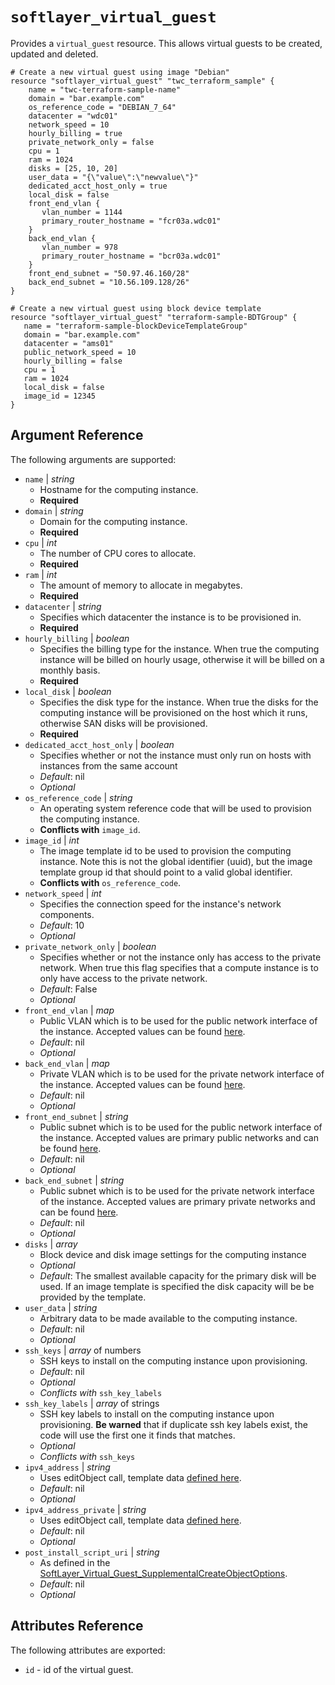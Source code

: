 # `softlayer_virtual_guest`

Provides a `virtual_guest` resource. This allows virtual guests to be created, updated and deleted.

```hcl
# Create a new virtual guest using image "Debian"
resource "softlayer_virtual_guest" "twc_terraform_sample" {
    name = "twc-terraform-sample-name"
    domain = "bar.example.com"
    os_reference_code = "DEBIAN_7_64"
    datacenter = "wdc01"
    network_speed = 10
    hourly_billing = true
    private_network_only = false
    cpu = 1
    ram = 1024
    disks = [25, 10, 20]
    user_data = "{\"value\":\"newvalue\"}"
    dedicated_acct_host_only = true
    local_disk = false
    front_end_vlan {
       vlan_number = 1144
       primary_router_hostname = "fcr03a.wdc01"
    }
    back_end_vlan {
       vlan_number = 978
       primary_router_hostname = "bcr03a.wdc01"
    }
    front_end_subnet = "50.97.46.160/28"
    back_end_subnet = "10.56.109.128/26"
}
```

```hcl
# Create a new virtual guest using block device template
resource "softlayer_virtual_guest" "terraform-sample-BDTGroup" {
   name = "terraform-sample-blockDeviceTemplateGroup"
   domain = "bar.example.com"
   datacenter = "ams01"
   public_network_speed = 10
   hourly_billing = false
   cpu = 1
   ram = 1024
   local_disk = false
   image_id = 12345
}
```

## Argument Reference

The following arguments are supported:

* `name` | *string*
    * Hostname for the computing instance.
    * **Required**
* `domain` | *string*
    * Domain for the computing instance.
    * **Required**
* `cpu` | *int*
    * The number of CPU cores to allocate.
    * **Required**
* `ram` | *int*
    * The amount of memory to allocate in megabytes.
    * **Required**
* `datacenter` | *string*
    * Specifies which datacenter the instance is to be provisioned in.
    * **Required**
* `hourly_billing` | *boolean*
    * Specifies the billing type for the instance. When true the computing instance will be billed on hourly usage, otherwise it will be billed on a monthly basis.
    * **Required**
* `local_disk` | *boolean*
    * Specifies the disk type for the instance. When true the disks for the computing instance will be provisioned on the host which it runs, otherwise SAN disks will be provisioned.
    * **Required**
* `dedicated_acct_host_only` | *boolean*
    * Specifies whether or not the instance must only run on hosts with instances from the same account
    * *Default*: nil
    * *Optional*
* `os_reference_code` | *string*
    * An operating system reference code that will be used to provision the computing instance.
    * **Conflicts with** `image_id`.
* `image_id` | *int*
    * The image template id to be used to provision the computing instance. Note this is not the global identifier (uuid), but the image template group id that should point to a valid global identifier.
    * **Conflicts with** `os_reference_code`.
* `network_speed` | *int*
    * Specifies the connection speed for the instance's network components.
    * *Default*: 10
    * *Optional*
* `private_network_only` | *boolean*
    * Specifies whether or not the instance only has access to the private network. When true this flag specifies that a compute instance is to only have access to the private network.
    * *Default*: False
    * *Optional*
* `front_end_vlan` | *map*
    * Public VLAN which is to be used for the public network interface of the instance. Accepted values can be found [here](https://control.softlayer.com/network/vlans).
    * *Default*: nil
    * *Optional*
* `back_end_vlan` | *map*
    * Private VLAN which is to be used for the private network interface of the instance. Accepted values can be found [here](https://control.softlayer.com/network/vlans).
    * *Default*: nil
    * *Optional*
* `front_end_subnet` | *string*
    * Public subnet which is to be used for the public network interface of the instance. Accepted values are primary public networks and can be found [here](https://control.softlayer.com/network/subnets).
    * *Default*: nil
    * *Optional*
* `back_end_subnet` | *string*
    * Public subnet which is to be used for the private network interface of the instance. Accepted values are primary private networks and can be found [here](https://control.softlayer.com/network/subnets).
    * *Default*: nil
    * *Optional*
* `disks` | *array*
    * Block device and disk image settings for the computing instance
    * *Optional*
    * *Default*: The smallest available capacity for the primary disk will be used. If an image template is specified the disk capacity will be be provided by the template.
* `user_data` | *string*
    * Arbitrary data to be made available to the computing instance.
    * *Default*: nil
    * *Optional*
* `ssh_keys` | *array* of numbers
    * SSH keys to install on the computing instance upon provisioning.
    * *Default*: nil
    * *Optional*
    * *Conflicts with* `ssh_key_labels`
* `ssh_key_labels` | *array* of strings
    * SSH key labels to install on the computing instance upon provisioning. **Be warned** that if duplicate ssh key labels exist, the code will use the first one it finds that matches.
    * *Optional*
    * *Conflicts with* `ssh_keys`
* `ipv4_address` | *string*
    * Uses editObject call, template data [defined here](https://sldn.softlayer.com/reference/datatypes/SoftLayer_Virtual_Guest).
    * *Default*: nil
    * *Optional*
* `ipv4_address_private` | *string*
    * Uses editObject call, template data [defined here](https://sldn.softlayer.com/reference/datatypes/SoftLayer_Virtual_Guest).
    * *Default*: nil
    * *Optional*
* `post_install_script_uri` | *string*
    * As defined in the [SoftLayer_Virtual_Guest_SupplementalCreateObjectOptions](https://sldn.softlayer.com/reference/datatypes/SoftLayer_Virtual_Guest_SupplementalCreateObjectOptions).
    * *Default*: nil
    * *Optional*

## Attributes Reference

The following attributes are exported:

* `id` - id of the virtual guest.
